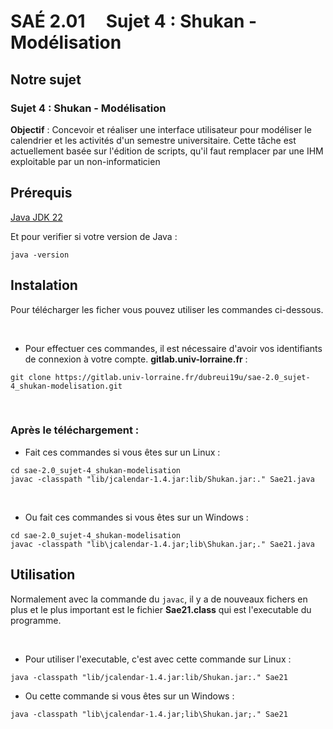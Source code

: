 # SAÉ 2.01 &nbsp;&nbsp;&nbsp; Sujet 4 : Shukan - Modélisation 

## Notre sujet

### Sujet 4 : Shukan - Modélisation

**Objectif** : Concevoir et réaliser une interface utilisateur pour modéliser le calendrier et les activités d'un semestre universitaire. Cette tâche est actuellement basée sur l'édition de scripts, qu'il faut remplacer par une IHM exploitable par un non-informaticien

## Prérequis

[Java JDK 22](https://www.oracle.com/fr/java/technologies/downloads/#java22)

Et pour verifier si votre version de Java :
```
java -version
```

## Instalation


Pour télécharger les ficher vous pouvez utiliser les commandes ci-dessous.

<br>
 
- Pour effectuer ces commandes, il est nécessaire d'avoir vos identifiants de connexion à votre compte. **gitlab.univ-lorraine.fr** :
```
git clone https://gitlab.univ-lorraine.fr/dubreui19u/sae-2.0_sujet-4_shukan-modelisation.git
```
<br>

### Après le téléchargement :

- Fait ces commandes si vous êtes sur un Linux :

```
cd sae-2.0_sujet-4_shukan-modelisation
javac -classpath "lib/jcalendar-1.4.jar:lib/Shukan.jar:." Sae21.java

```

<br>

- Ou fait ces commandes si vous êtes sur un Windows :

```
cd sae-2.0_sujet-4_shukan-modelisation
javac -classpath "lib\jcalendar-1.4.jar;lib\Shukan.jar;." Sae21.java
```


## Utilisation

Normalement avec la commande du `javac`, il y a de nouveaux fichers en plus et le plus important est le fichier **Sae21.class** qui est l'executable du programme.

<br>
 
- Pour utiliser l'executable, c'est avec cette commande sur Linux :

```
java -classpath "lib/jcalendar-1.4.jar:lib/Shukan.jar:." Sae21

```

- Ou cette commande si vous êtes sur un Windows :

```
java -classpath "lib\jcalendar-1.4.jar;lib\Shukan.jar;." Sae21

```


